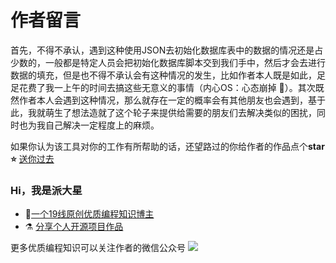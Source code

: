 # 作者留言
首先，不得不承认，遇到这种使用JSON去初始化数据库表中的数据的情况还是占少数的，一般都是特定人员会把初始化数据库脚本交到我们手中，然后才会去进行数据的填充，但是也不得不承认会有这种情况的发生，比如作者本人既是如此，足足花费了我一上午的时间去搞这些无意义的事情（内心OS：心态崩掉 🤬）。其次既然作者本人会遇到这种情况，那么就存在一定的概率会有其他朋友也会遇到，基于此，我就萌生了想法造就了这个轮子来提供给需要的朋友们去解决类似的困扰，同时也为我自己解决一定程度上的麻烦。<br>

如果你认为该工具对你的工作有所帮助的话，还望路过的你给作者的作品点个**star ⭐** [送你过去](https://github.com/pdxjie/sql-translate)

<h3>Hi，我是派大星</h3>

- 📃<a href="https://blog.csdn.net/Gaowumao?spm=1000.2115.3001.5343">一个19线原创优质编程知识博主</a> 
- ⚗ <a href="https://gitee.com/gao-wumao">分享个人开源项目作品</a>

更多优质编程知识可以关注作者的微信公众号
![](../../asset//wechat.png)








